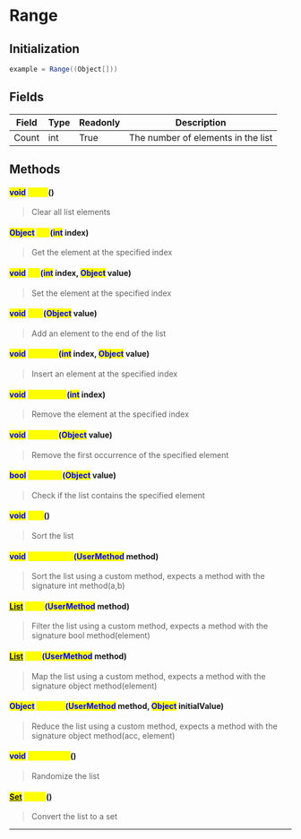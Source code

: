 # Range
## Initialization
```csharp
example = Range((Object[]))
```
## Fields
|Field|Type|Readonly|Description|
|---|---|---|---|
|Count|int|True|The number of elements in the list|
## Methods
#### <mark style="color:blue;">void</mark> <mark style="color:yellow;">Clear</mark>()
> Clear all list elements
#### <mark style="color:blue;">Object</mark> <mark style="color:yellow;">Get</mark>(<mark style="color:blue;">int</mark> index)
> Get the element at the specified index
#### <mark style="color:blue;">void</mark> <mark style="color:yellow;">Set</mark>(<mark style="color:blue;">int</mark> index, <mark style="color:blue;">Object</mark> value)
> Set the element at the specified index
#### <mark style="color:blue;">void</mark> <mark style="color:yellow;">Add</mark>(<mark style="color:blue;">Object</mark> value)
> Add an element to the end of the list
#### <mark style="color:blue;">void</mark> <mark style="color:yellow;">InsertAt</mark>(<mark style="color:blue;">int</mark> index, <mark style="color:blue;">Object</mark> value)
> Insert an element at the specified index
#### <mark style="color:blue;">void</mark> <mark style="color:yellow;">RemoveAt</mark>(<mark style="color:blue;">int</mark> index)
> Remove the element at the specified index
#### <mark style="color:blue;">void</mark> <mark style="color:yellow;">Remove</mark>(<mark style="color:blue;">Object</mark> value)
> Remove the first occurrence of the specified element
#### <mark style="color:blue;">bool</mark> <mark style="color:yellow;">Contains</mark>(<mark style="color:blue;">Object</mark> value)
> Check if the list contains the specified element
#### <mark style="color:blue;">void</mark> <mark style="color:yellow;">Sort</mark>()
> Sort the list
#### <mark style="color:blue;">void</mark> <mark style="color:yellow;">SortCustom</mark>(<mark style="color:blue;">UserMethod</mark> method)
> Sort the list using a custom method, expects a method with the signature int method(a,b)
#### <mark style="color:blue;">[List](../objects/List.md)</mark> <mark style="color:yellow;">Filter</mark>(<mark style="color:blue;">UserMethod</mark> method)
> Filter the list using a custom method, expects a method with the signature bool method(element)
#### <mark style="color:blue;">[List](../objects/List.md)</mark> <mark style="color:yellow;">Map</mark>(<mark style="color:blue;">UserMethod</mark> method)
> Map the list using a custom method, expects a method with the signature object method(element)
#### <mark style="color:blue;">Object</mark> <mark style="color:yellow;">Reduce</mark>(<mark style="color:blue;">UserMethod</mark> method, <mark style="color:blue;">Object</mark> initialValue)
> Reduce the list using a custom method, expects a method with the signature object method(acc, element)
#### <mark style="color:blue;">void</mark> <mark style="color:yellow;">Randomize</mark>()
> Randomize the list
#### <mark style="color:blue;">[Set](../objects/Set.md)</mark> <mark style="color:yellow;">ToSet</mark>()
> Convert the list to a set

---

